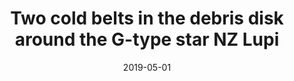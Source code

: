 ---
title: "Two cold belts in the debris disk around the G-type star NZ Lupi"
collection: publications
permalink: /publication/2019-05-01-21
date: 2019-05-01
venue: 'Astronomy &amp; Astrophysics'
paperurl: 'https://www.aanda.org/articles/aa/pdf/2019/05/aa35135-19.pdf'
---